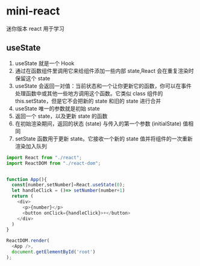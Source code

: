 # mini-react

迷你版本 react 用于学习

## useState
1. useState 就是一个 Hook
2. 通过在函数组件里调用它来给组件添加一些内部 state,React 会在重复渲染时保留这个 state
3. useState 会返回一对值：当前状态和一个让你更新它的函数，你可以在事件处理函数中或其他一些地方调用这个函数。它类似 class 组件的 this.setState，但是它不会把新的 state 和旧的 state 进行合并
4. useState 唯一的参数就是初始 state
5. 返回一个 state，以及更新 state 的函数
6. 在初始渲染期间，返回的状态 (state) 与传入的第一个参数 (initialState) 值相同
7. setState 函数用于更新 state。它接收一个新的 state 值并将组件的一次重新渲染加入队列
```js
import React from "./react";
import ReactDOM from "./react-dom";


function App(){
  const[number,setNumber]=React.useState(0);
  let handleClick = ()=> setNumber(number+1)
  return (
    <div>
      <p>{number}</p>
      <button onClick={handleClick}>+</button>
    </div>
  )
}

ReactDOM.render(
  <App />,
  document.getElementById('root')
);
```

